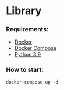 # Library

### Requirements:
* [Docker](https://www.docker.com/)
* [Docker Compose](https://github.com/docker/compose)
* [Python 3.9](https://www.python.org/)


### How to start:
```docker-compose up -d```
